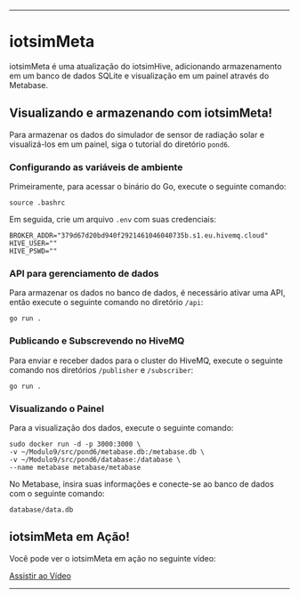 
---

# iotsimMeta

iotsimMeta é uma atualização do iotsimHive, adicionando armazenamento em um banco de dados SQLite e visualização em um painel através do Metabase.

## Visualizando e armazenando com iotsimMeta!

Para armazenar os dados do simulador de sensor de radiação solar e visualizá-los em um painel, siga o tutorial do diretório `pond6`.

### Configurando as variáveis de ambiente

Primeiramente, para acessar o binário do Go, execute o seguinte comando:
```
source .bashrc
```

Em seguida, crie um arquivo `.env` com suas credenciais:
```
BROKER_ADDR="379d67d20bd940f2921461046040735b.s1.eu.hivemq.cloud"
HIVE_USER=""
HIVE_PSWD=""
```

### API para gerenciamento de dados

Para armazenar os dados no banco de dados, é necessário ativar uma API, então execute o seguinte comando no diretório `/api`:
```
go run .
```

### Publicando e Subscrevendo no HiveMQ

Para enviar e receber dados para o cluster do HiveMQ, execute o seguinte comando nos diretórios `/publisher` e `/subscriber`:
```
go run .
```

### Visualizando o Painel

Para a visualização dos dados, execute o seguinte comando:
```
sudo docker run -d -p 3000:3000 \
-v ~/Modulo9/src/pond6/metabase.db:/metabase.db \
-v ~/Modulo9/src/pond6/database:/database \
--name metabase metabase/metabase
```

No Metabase, insira suas informações e conecte-se ao banco de dados com o seguinte comando:
```
database/data.db
```

## iotsimMeta em Ação!

Você pode ver o iotsimMeta em ação no seguinte vídeo:

[Assistir ao Vídeo](https://drive.google.com/file/d/1j1XDhm1z2UYCpQuphqfuQU5veI6NnfUh/view?usp=sharing)

---
